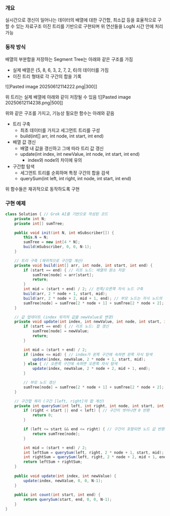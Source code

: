 ### 개요
실시간으로 갱신이 일어나는 데이터의 배열에 대한 구간합, 최소값 등을 효율적으로 구할 수 있는 자료구조
이진 트리를 기반으로 구현되며 위 연산들을 LogN 시간 안에 처리 가능

### 동작 방식
배열의 부분합을 저장하는 Segment Tree는 아래와 같은 구조를 가짐
- 실제 배열은 {5, 8, 6, 3, 2, 7, 2, 6}의 데이터를 가짐
- 이진 트리 형태로 각 구간의 합을 기록

![[Pasted image 20250612114222.png|300]]

위 트리는 실제 배열에 아래와 같이 저장될 수 있음
![[Pasted image 20250612114238.png|500]]

위와 같은 구조를 가지고, 기능상 필요한 함수는 아래와 같음
- 트리 구축
	- 최초 데이터를 가지고 세그먼트 트리를 구성
	- build(int[] arr, int node, int start, int end)
- 배열 값 갱신
	- 배열 내 값을 갱신하고 그에 따라 트리 값 갱신
	- update(int index, int newValue, int node, int start, int end)
		- index와 node의 차이에 유의
- 구간합 탐색
	- 세그먼트 트리를 순회하며 특정 구간의 합을 검색
	- querySum(int left, int right, int node, int start, int end)

위 함수들은 재귀적으로 동작하도록 구현

### 구현 예제
```Java
class Solution { // Grok AI를 기반으로 작성된 코드
    private int N;
    private int[] sumTree;

    public void init(int N, int mSubscriber[]) {
        this.N = N;
        sumTree = new int[4 * N];
        build(mSubscriber, 0, 0, N-1);
    }

    // 트리 구축 (재귀적으로 구간합 계산)
    private void build(int[] arr, int node, int start, int end) {
        if (start == end) { // 리프 노드: 배열의 원소 저장
            sumTree[node] = arr[start];
            return;
        }
        int mid = (start + end) / 2; // 왼쪽/오른쪽 자식 노드 구축
        build(arr, 2 * node + 1, start, mid);
        build(arr, 2 * node + 2, mid + 1, end); // 부모 노드는 자식 노드의 합, 최소값, 최대값
        sumTree[node] = sumTree[2 * node + 1] + sumTree[2 * node + 2];
    }

    // 값 업데이트 (index 위치의 값을 newValue로 변경)
    private void update(int index, int newValue, int node, int start, int end) {
        if (start == end) { // 리프 노드: 합 갱신
            sumTree[node] = newValue;
            return;
        }

        int mid = (start + end) / 2;
        if (index <= mid) { // index가 왼쪽 구간에 속하면 왼쪽 자식 탐색
            update(index, newValue, 2 * node + 1, start, mid);
        } else { // 오른쪽 구간에 속하면 오른쪽 자식 탐색
            update(index, newValue, 2 * node + 2, mid + 1, end);
        }

        // 부모 노드 갱신
        sumTree[node] = sumTree[2 * node + 1] + sumTree[2 * node + 2];
    }

    // 구간합 쿼리 (구간 [left, right]의 합 계산)
    private int querySum(int left, int right, int node, int start, int end) {
        if (right < start || end < left) { // 구간이 벗어나면 0 반환
            return 0; 
        }

        if (left <= start && end <= right) { // 구간이 포함되면 노드 값 반환
            return sumTree[node];
        }

        int mid = (start + end) / 2;
        int leftSum = querySum(left, right, 2 * node + 1, start, mid);
        int rightSum = querySum(left, right, 2 * node + 2, mid + 1, end);
        return leftSum + rightSum;
    }
    
    public void update(int index, int newValue) {
        update(index, newValue, 0, 0, N-1);
    }
    
    public int count(int start, int end) {
        return querySum(start, end, 0, 0, N-1);
    }
}
```
